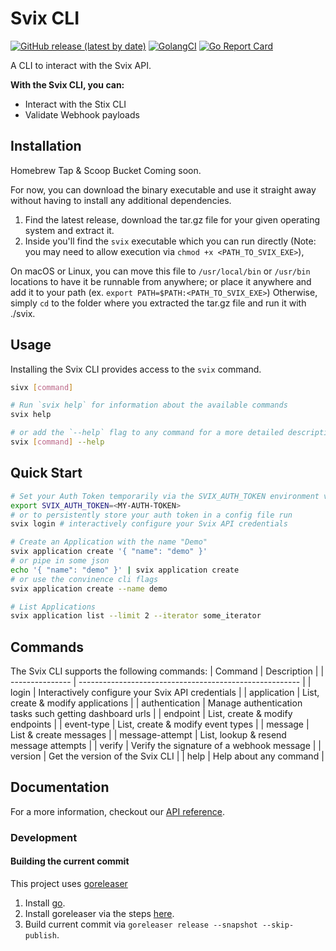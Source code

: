 # Svix CLI

[![GitHub release (latest by date)][release-img]][release] [![GolangCI][golangci-lint-img]][golangci-lint] [![Go Report Card][report-card-img]][report-card]

A CLI to interact with the Svix API.

**With the Svix CLI, you can:**

- Interact with the Stix CLI
- Validate Webhook payloads


## Installation

Homebrew Tap & Scoop Bucket Coming soon.

For now, you can download the binary executable and use it straight away without having to install any additional dependencies.
1) Find the latest release, download the tar.gz file for your given operating system and extract it.
2) Inside you'll find the `svix` executable which you can run directly (Note: you may need to allow execution via `chmod +x <PATH_TO_SVIX_EXE>`),

On macOS or Linux, you can move this file to `/usr/local/bin` or `/usr/bin` locations to have it be runnable from anywhere; or place it anywhere and add it to your path (ex. `export PATH=$PATH:<PATH_TO_SVIX_EXE>`) Otherwise, simply `cd` to the folder where you extracted the tar.gz file and run it with ./svix.


## Usage

Installing the Svix CLI provides access to the `svix` command.

```sh
sivx [command]

# Run `svix help` for information about the available commands
svix help

# or add the `--help` flag to any command for a more detailed description and list of flags
svix [command] --help
```


## Quick Start

```sh
# Set your Auth Token temporarily via the SVIX_AUTH_TOKEN environment variable
export SVIX_AUTH_TOKEN=<MY-AUTH-TOKEN>
# or to persistently store your auth token in a config file run
svix login # interactively configure your Svix API credentials

# Create an Application with the name "Demo"
svix application create '{ "name": "demo" }'
# or pipe in some json
echo '{ "name": "demo" }' | svix application create
# or use the convinence cli flags
svix application create --name demo

# List Applications
svix application list --limit 2 --iterator some_iterator 
```


## Commands

The Svix CLI supports the following commands:
| Command         | Description                                             |
| --------------- | ------------------------------------------------------- |
| login           | Interactively configure your Svix API credentials       |
| application     | List, create & modify applications                      |
| authentication  | Manage authentication tasks such getting dashboard urls |
| endpoint        | List, create & modify endpoints                         |
| event-type      | List, create & modify event types                       |
| message         | List & create messages                                  |
| message-attempt | List, lookup & resend message attempts                  |
| verify          | Verify the signature of a webhook message               |
| version         | Get the version of the Svix CLI                         |
| help            | Help about any command                                  |


## Documentation

For a more information, checkout our [API reference](https://docs.svix.com).


### Development

#### Building the current commit

This project uses [goreleaser](https://github.com/goreleaser/goreleaser/)
 1) Install [go](https://golang.org/doc/install).
 2) Install goreleaser via the steps [here](https://goreleaser.com/install/).
 3) Build current commit via `goreleaser release --snapshot --skip-publish`.

[release-img]: https://img.shields.io/github/v/release/svixhq/svix-cli
[release]: https://github.com/svixhq/svix-cli/releases
[golangci-lint-img]: https://github.com/svixhq/svix-cli/workflows/go-lint/badge.svg
[golangci-lint]: https://github.com/svixhq/svix-cli/actions?query=workflow%3Ago-lint
[report-card-img]: https://goreportcard.com/badge/github.com/svixhq/svix-cli
[report-card]: https://goreportcard.com/report/github.com/svixhq/svix-cli